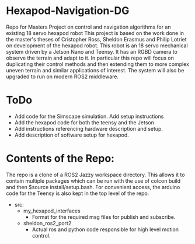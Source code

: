 # Hexapod-Navigation-DG
Repo for Masters Project on control and navigation algorithms for an existing 18 servo hexapod robot
This project is based on the work done in the master's theses of Cristopher Ross, Sheldon Erasmus and Philip Lotriet on development of the hexapod robot.
This robot is an 18 servo mechanical system driven by a Jetson Nano and Teensy. It has an RGBD camera to observe the terrain and adapt to it.
In particular this repo will focus on duplicating their control methods and then extending them to more complex uneven terrain and similar applications of interest. The system will also be upgraded to run on modern ROS2 middleware.

# ToDo
- Add code for the Simscape simulation. Add setup instructions 
- Add the hexapod code for both the teensy and the Jetson
- Add instructions referencing hardware description and setup.
- Add description of software setup for hexapod.

# Contents of the Repo:
The repo is a clone of a ROS2 Jazzy workspace directory. This allows it to contain multiple packages which can be run with the use of colcon build and then $source install/setup.bash. For convenient access, the arduino code for the Teensy is also kept in the top level of the repo.
- src: 
  -  my_hexapod_interfaces
      - Format for the required msg files for publish and subscribe.  
  -  sheldon_ros2_port2
      - Actual ros and python code responsible for high level motion control. 
